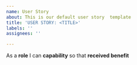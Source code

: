 ```yaml
---
name: User Story
about: This is our default user story  template
title: 'USER STORY: <TITLE>'
labels: ''
assignees: ''

---
```


As a **role** I can **capability** so that **received benefit**
